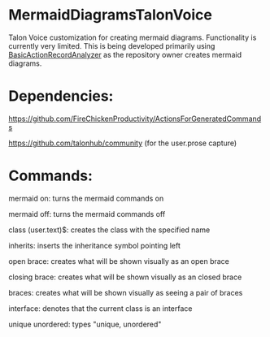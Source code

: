 # MermaidDiagramsTalonVoice
Talon Voice customization for creating mermaid diagrams. Functionality is currently very limited. This is being developed primarily using [BasicActionRecordAnalyzer](https://github.com/FireChickenProductivity/BasicActionRecordAnalyzer) as the repository owner creates mermaid diagrams. 

# Dependencies:

https://github.com/FireChickenProductivity/ActionsForGeneratedCommands

https://github.com/talonhub/community
 (for the user.prose capture)

# Commands:

mermaid on: turns the mermaid commands on

mermaid off: turns the mermaid commands off

class (user.text)$: creates the class with the specified name 

inherits: inserts the inheritance symbol pointing left

open brace: creates what will be shown visually as an open brace

closing brace: creates what will be shown visually as an closed brace

braces: creates what will be shown visually as seeing a pair of braces

interface: denotes that the current class is an interface

unique unordered: types "unique, unordered"
